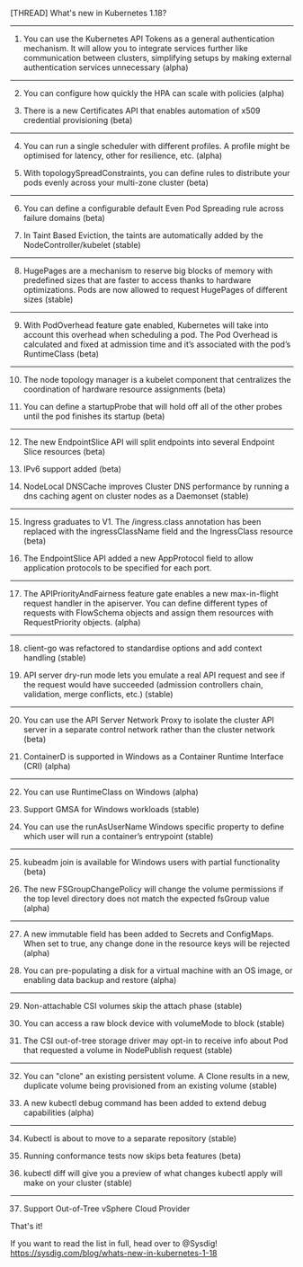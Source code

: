 [THREAD] What's new in Kubernetes 1.18?

---

1. You can use the Kubernetes API Tokens as a general authentication mechanism. It will allow you to integrate services further like communication between clusters, simplifying setups by making external authentication services unnecessary (alpha)

---

2. You can configure how quickly the HPA can scale with policies (alpha)

3. There is a new Certificates API that enables automation of x509 credential provisioning (beta)

---

4. You can run a single scheduler with different profiles. A profile might be optimised for latency, other for resilience, etc. (alpha)

5. With topologySpreadConstraints, you can define rules to distribute your pods evenly across your multi-zone cluster (beta)

---

6. You can define a configurable default Even Pod Spreading rule across failure domains (beta)

7. In Taint Based Eviction, the taints are automatically added by the NodeController/kubelet (stable)

---

8. HugePages are a mechanism to reserve big blocks of memory with predefined sizes that are faster to access thanks to hardware optimizations. Pods are now allowed to request HugePages of different sizes (stable)

---

9. With PodOverhead feature gate enabled, Kubernetes will take into account this overhead when scheduling a pod. The Pod Overhead is calculated and fixed at admission time and it’s associated with the pod’s RuntimeClass (beta)

---

10. The node topology manager is a kubelet component that centralizes the coordination of hardware resource assignments (beta)

11. You can define a startupProbe that will hold off all of the other probes until the pod finishes its startup (beta)

---

12. The new EndpointSlice API will split endpoints into several Endpoint Slice resources (beta)

13. IPv6 support added (beta)

14. NodeLocal DNSCache improves Cluster DNS performance by running a dns caching agent on cluster nodes as a Daemonset (stable)

---

15. Ingress graduates to V1. The /ingress.class annotation has been replaced with the ingressClassName field and the IngressClass resource (beta)

16. The EndpointSlice API added a new AppProtocol field to allow application protocols to be specified for each port.

---

17. The APIPriorityAndFairness feature gate enables a new max-in-flight request handler in the apiserver. You can define different types of requests with FlowSchema objects and assign them resources with RequestPriority objects. (alpha)

---

18. client-go was refactored to standardise options and add context handling (stable)

19. API server dry-run mode lets you emulate a real API request and see if the request would have succeeded (admission controllers chain, validation, merge conflicts, etc.) (stable)

---

20. You can use the API Server Network Proxy to isolate the cluster API server in a separate control network rather than the cluster network (beta)

21. ContainerD is supported in Windows as a Container Runtime Interface (CRI) (alpha)

---

22. You can use RuntimeClass on Windows (alpha)

23. Support GMSA for Windows workloads (stable)

24. You can use the runAsUserName Windows specific property to define which user will run a container’s entrypoint (stable)

---

25. kubeadm join is available for Windows users with partial functionality (beta)

26. The new FSGroupChangePolicy will change the volume permissions if the top level directory does not match the expected fsGroup value (alpha)

---

27. A new immutable field has been added to Secrets and ConfigMaps. When set to true, any change done in the resource keys will be rejected (alpha)

28. You can pre-populating a disk for a virtual machine with an OS image, or enabling data backup and restore (alpha)

---

29. Non-attachable CSI volumes skip the attach phase (stable)

30. You can access a raw block device with volumeMode to block (stable)

31. The CSI out-of-tree storage driver may opt-in to receive info about Pod that requested a volume in NodePublish request (stable)

---

32. You can "clone" an existing persistent volume. A Clone results in a new, duplicate volume being provisioned from an existing volume (stable)

33. A new kubectl debug command has been added to extend debug capabilities (alpha)

---

34. Kubectl is about to move to a separate repository (stable)

35. Running conformance tests now skips beta features (beta)

36. kubectl diff will give you a preview of what changes kubectl apply will make on your cluster (stable)

---

37. Support Out-of-Tree vSphere Cloud Provider

That's it!

If you want to read the list in full, head over to @Sysdig! https://sysdig.com/blog/whats-new-in-kubernetes-1-18

